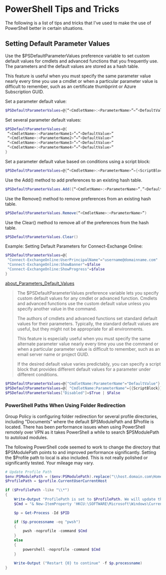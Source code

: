 # PowerShell Tips and Tricks

The following is a list of tips and tricks that I've used to make the use of PowerShell better in certain situations.

## Setting Default Parameter Values

Use the $PSDefaultParameterValues preference variable to set custom default values for cmdlets and advanced functions that you frequently use. The parameters and the default values are stored as a hash table.

This feature is useful when you must specify the same parameter value nearly every time you use a cmdlet or when a particular parameter value is difficult to remember, such as an certificate thumbprint or Azure Subscription GUID.

Set a parameter default value:

```powershell
$PSDefaultParameterValues=@{“<CmdletName>:<ParameterName>”=”<DefaultValue>”}
```

Set several parameter default values:

```powershell
$PSDefaultParameterValues=@{
 “<CmdletName>:<ParameterName1>”=”<DefaultValue>”
 “<CmdletName>:<ParameterName2>”=”<DefaultValue>”
 “<CmdletName>:<ParameterName3>”=”<DefaultValue>”
 “<CmdletName>:<ParameterName4>”=”<DefaultValue>”
}
```

Set a parameter default value based on conditions using a script block:

```powershell
$PSDefaultParameterValues=@{“<CmdletName>:<ParameterName>”={<ScriptBlock>}}
```

Use the Add() method to add preferences to an existing hash table.

```powershell
$PSDefaultParameterValues.Add({“<CmdletName>:<ParameterName>”,”<DefaultValue>”})
```

Use the Remove() method to remove preferences from an existing hash table.

```powershell
$PSDefaultParameterValues.Remove(“<CmdletName>:<ParameterName>”)
```

Use the Clear() method to remove all of the preferences from the hash table.

```powershell
$PSDefaultParameterValues.Clear()
```

Example: Setting Default Parameters for Connect-Exchange Online:

```powershell
$PSDefaultParameterValues=@{
 "Connect-ExchangeOnline:UserPrincipalName"="username@domainname.com"
 "Connect-ExchangeOnline:ShowBanner"=$false
 "Connect-ExchangeOnline:ShowProgress"=$false
}
```

[about_Parameters_Default_Values](https://learn.microsoft.com/en-us/powershell/module/microsoft.powershell.core/about/about_parameters_default_values?view=powershell-7.4)
>The $PSDefaultParameterValues preference variable lets you specify custom default values for any cmdlet or advanced function. Cmdlets and advanced functions use the custom default value unless you specify another value in the command.
>
>The authors of cmdlets and advanced functions set standard default values for their parameters. Typically, the standard default values are useful, but they might not be appropriate for all environments.
>
>This feature is especially useful when you must specify the same alternate parameter value nearly every time you use the command or when a particular parameter value is difficult to remember, such as an email server name or project GUID.
>
>If the desired default value varies predictably, you can specify a script block that provides different default values for a parameter under different conditions.

```powershell
$PSDefaultParameterValues=@{"CmdletName:ParameterName"="DefaultValue"}
$PSDefaultParameterValues=@{ "CmdletName:ParameterName"={{ScriptBlock}} }
$PSDefaultParameterValues["Disabled"]=$True | $False
```

### PowerShell Paths When Using Folder Redirection

Group Policy is configuring folder redirection for several profile directories, including "Documents" where the default $PSModulePath and $Profile is located.  There has been performance issues when using PowerShell remotely over VPN as it takes PowerShell a while to search $PSModulePath to autoload modules.

The following PowerShell code seemed to work to change the directory that $PSModulePath points to and improved performance significantly. Setting the $Profile path to local is also included. This is not really polished or significantly tested. Your mileage may vary.

```powershell
# Update Profile Path
$env:PSModulePath = ($env:PSModulePath).replace("\\host.domain.com\Home\UserName\Documents\PowerShell\Modules","C:\Users\UserName\Documents\PowerShell\Modules")
$ProfilePath = $profile.CurrentUserCurrentHost

if ($ProfilePath -like "\\*")
{
    Write-Output "ProfilePath is set to $ProfilePath. We will update this to your local profile"
    $Cmd = "& New-ItemProperty 'HKCU:\SOFTWARE\Microsoft\Windows\CurrentVersion\Explorer\User Shell Folders' Personal -Value '%USERPROFILE%\Documents' -Type ExpandString -Force"

    $p = Get-Process -Id $PID

    if ($p.processname -eq "pwsh")
    {
        pwsh -noprofile -command $Cmd
    }
    else
    {
        powershell -noprofile -command $Cmd
    }

    Write-Output ("Restart {0} to continue" -f $p.processname)
}
```

